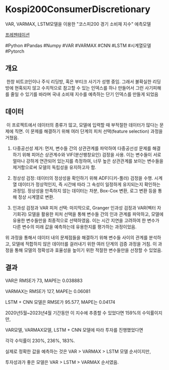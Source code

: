 # Kospi200ConsumerDiscretionary
VAR, VARMAX, LSTM모델을 이용한 "코스피200 경기 소비재 지수" 에측모델


[프레젠테이션](https://drive.google.com/file/d/1RFAu1CvGGJKqtE9PIcIgL-yvme_rfin5/view?usp=drive_link)

#Python #Pandas #Numpy #VAR #VARMAX #CNN #LSTM #시계열모델 #Pytorch

## 개요

 한창 비트코인이나 주식 리딩방, 혹은 부티크 사기가 성행 중임. 그래서 불확실한 리딩방에 현혹되지 않고 수치적으로 참고할 수 있는 인덱스를 하나 만들어서 그런 사기피해를 줄일 수 있기를 바라며 국내 소비재 지수를 예측하는 단기 인덱스를 만들게 되었음

  

## 데이터

 이 프로젝트에서 데이터의 종류가 많고, 모델에 입력할 때 부적절한 데이터가 많다는 문제에 직면. 이 문제를 해결하기 위해 여러 단계의 피처 선택(feature selection) 과정을 거쳤음.

1. 다중공선성 제거: 먼저, 변수들 간의 상관관계를 파악하여 다중공선성 문제를 해결하기 위해 피어슨 상관계수와 VIF(분산팽창요인) 검정을 사용. 이는 변수들이 서로 얼마나 강하게 연관되어 있는지를 측정하여, 너무 높은 상관관계를 보이는 변수들을 제거함으로써 모델의 독립성을 유지하고자 함.

2. 정상성 검정: 데이터의 정상성을 확인하기 위해 ADF(디키-풀러) 검정을 수행. 시계열 데이터가 정상적인지, 즉 시간에 따라 그 속성이 일정하게 유지되는지 확인하는 과정임. 정상성을 만족하지 않는 데이터는 차분, Box-Cox 변환, 로그 변환 등을 통해 정상 시계열로 변환.

3. 인과성 검정과 VAR 피처 선택: 마지막으로, Granger 인과성 검정과 VAR(벡터 자기회귀) 모델을 활용한 피처 선택을 통해 변수들 간의 인과 관계를 파악하고, 모델에 유용한 변수들만을 최종적으로 선택하였음. 이는 시간 지연을 고려하여 한 변수가 다른 변수의 미래 값을 예측하는데 유용한지를 평가하는 과정이었음.


위 과정을 통해서 데이터 내의 문제점들을 해결하기 위해 변수들 사이의 관계를 분석하고, 모델에 적합하지 않은 데이터를 걸러내기 위한 여러 단계의 검증 과정을 거침. 이 과정을 통해 모델의 정확성과 효율성을 높이기 위한 적절한 변수들만을 선정할 수 있었음.

  
  
  

## 결과

VAR은 RMSE가 73, MAPE는 0.038883

VARMAX는 RMSE가 127, MAPE는 0.06081

LSTM + CNN 모델은 RMSE가 95.577, MAPE는 0.04174

  

2020년5월~2023년4월 기간동안 이 지수에 추종할 수 있었다면 159%의 수익률이지만,

VAR모델, VARMAX모델, LSTM + CNN 모델에 따라 투자를 진행했었다면

각각 수익률이 230%, 236%, 183%.

  

실제로 정확한 값을 예측하는 것은 VAR > VARMAX > LSTM 모델 순서이지만,

투자성과가 좋은 모델은 VAR > LSTM > VARMAX 순서였음.
